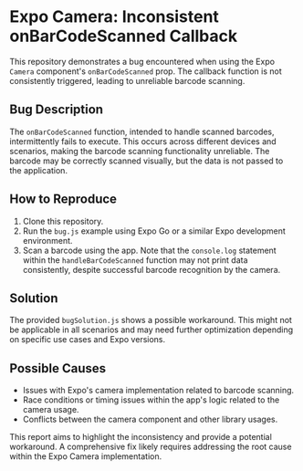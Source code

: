 # Expo Camera: Inconsistent onBarCodeScanned Callback

This repository demonstrates a bug encountered when using the Expo `Camera` component's `onBarCodeScanned` prop. The callback function is not consistently triggered, leading to unreliable barcode scanning.

## Bug Description

The `onBarCodeScanned` function, intended to handle scanned barcodes, intermittently fails to execute.  This occurs across different devices and scenarios, making the barcode scanning functionality unreliable.  The barcode may be correctly scanned visually, but the data is not passed to the application.

## How to Reproduce

1. Clone this repository.
2. Run the `bug.js` example using Expo Go or a similar Expo development environment.
3. Scan a barcode using the app. Note that the `console.log` statement within the `handleBarCodeScanned` function may not print data consistently, despite successful barcode recognition by the camera.

## Solution

The provided `bugSolution.js` shows a possible workaround.  This might not be applicable in all scenarios and may need further optimization depending on specific use cases and Expo versions.

## Possible Causes

* Issues with Expo's camera implementation related to barcode scanning.
* Race conditions or timing issues within the app's logic related to the camera usage.
* Conflicts between the camera component and other library usages.

This report aims to highlight the inconsistency and provide a potential workaround.  A comprehensive fix likely requires addressing the root cause within the Expo Camera implementation.